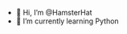 - 👋 Hi, I’m @HamsterHat
- 🌱 I’m currently learning Python
<!---
HamsterHat/HamsterHat is a ✨ special ✨ repository because its `README.md` (this file) appears on your GitHub profile.
You can click the Preview link to take a look at your changes.
--->
